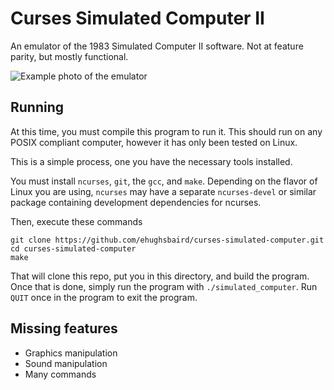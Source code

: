# Curses Simulated Computer II

An emulator of the 1983 Simulated Computer II software.
Not at feature parity, but mostly functional.

![Example photo of the emulator](https://user-images.githubusercontent.com/44244083/111539331-001a5000-872b-11eb-9b29-b98cb39bf2e0.png)


## Running

At this time, you must compile this program to run it.
This should run on any POSIX compliant computer, however it has only been tested on Linux.

This is a simple process, one you have the necessary tools installed.

You must install `ncurses`, `git`, the `gcc`, and `make`.
Depending on the flavor of Linux you are using, `ncurses` may have a separate `ncurses-devel` or similar package containing development dependencies for ncurses.

Then, execute these commands

```
git clone https://github.com/ehughsbaird/curses-simulated-computer.git
cd curses-simulated-computer
make
```

That will clone this repo, put you in this directory, and build the program.
Once that is done, simply run the program with `./simulated_computer`. Run `QUIT` once in the program to exit the program.

## Missing features

- Graphics manipulation
- Sound manipulation
- Many commands
